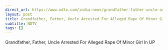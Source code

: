 ```yaml
---
direct_url: https://www.ndtv.com/india-news/grandfather-father-uncle-arrested-for-alleged-rape-of-minor-girl-in-up-7350474
layout: post
title: Grandfather, Father, Uncle Arrested For Alleged Rape Of Minor Girl In UP
subtitle: NDTV
tags: []
---
```


Grandfather, Father, Uncle Arrested For Alleged Rape Of Minor Girl In UP
